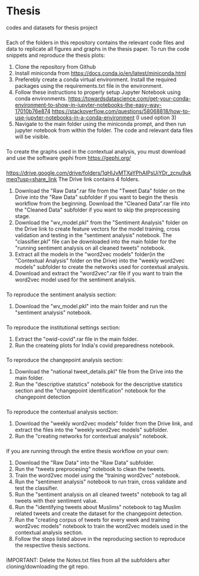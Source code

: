 # Thesis
codes and datasets for thesis project


###
Each of the folders in this repository contains the relevant code files and data to replicate all figures and graphs in the thesis paper. To run the code
snippets and reproduce the thesis plots:
1) Clone the repository from Github
2) Install miniconda from https://docs.conda.io/en/latest/miniconda.html
3) Preferebly create a conda virtual environment. Install the required packages using the requirements.txt file in the environment. 
4) Follow these instructions to properly setup Jupyter Notebook using conda environments. 
https://towardsdatascience.com/get-your-conda-environment-to-show-in-jupyter-notebooks-the-easy-way-17010b76e874
https://stackoverflow.com/questions/58068818/how-to-use-jupyter-notebooks-in-a-conda-environment (I used option 3)
5) Navigate to the main folder using the miniconda prompt, and then run jupyter notebook from within the folder. The code and relevant data files will be visible.

###
To create the graphs used in the contextual analysis, you must download and use the software gephi from https://gephi.org/
###
https://drive.google.com/drive/folders/1qHlJvMTXaYPhAIPsUiYDr_zcnu9ukmeq?usp=share_link
The Drive link contains 4 folders.
1) Download the "Raw Data".rar file from the "Tweet Data" folder on the Drive into the "Raw Data" subfolder if you want to begin the thesis workflow from
the beginning. Download the "Cleaned Data".rar file into the "Cleaned Data" subfolder if you want to skip the preprocessing stage.
2) Download the "wv_model.pkl" from the "Sentiment Analysis" folder on the Drive link to create feature vectors for the model training, cross validation 
and testing in the "sentiment analysis" notebook. The "classifier.pkl" file can be downloaded into the main folder for the "running sentiment analysis on
all cleaned tweets" notebook.
3) Extract all the models in the "word2vec models" folder(in the "Contextual Analysis" folder on the Drive) into the "weekly word2vec models" subfolder
to create the networks used for contextual analysis.
4) Download and extract the "word2vec".rar file if you want to train the word2vec model used for the sentiment 
analysis.
###
To reproduce the sentiment analysis section:
1) Download the "wv_model.pkl" into the main folder and run the "sentiment analysis" notebook.
###
To reproduce the institutional settings section:
1) Extract the "owid-covid".rar file in the main folder.
2) Run the createing plots for India's covid preparedness notebook.
###
To reproduce the changepoint analysis section:
1) Download the "national tweet_details.pkl" file from the Drive into the main folder.
2) Run the "descriptive statstics" notebook for the descriptive statstics section and the "changepoint identification" notebook for the changepoint detection
###
To reproduce the contextual analysis section:
1) Download the "weekly word2vec models" folder from the Drive link, and extract the files into the "weekly word2vec models" subfolder.
4) Run the "creating networks for contextual analysis" notebook.
###
If you are running through the entire thesis workflow on your own:
1) Download the "Raw Data" into the "Raw Data" subfolder.
2) Run the "tweets preprocesing" notebook to clean the tweets.
3) Train the word2vec model using the "training word2vec" notebook.
4) Run the "sentiment analysis" notebook to run train, cross validate and test the classifier.
5) Run the "sentiment analysis on all cleaned tweets" notebook to tag all tweets with their sentiment value.
6) Run the "identifying tweets about Muslims" notebook to tag Muslim related tweets and create the dataset for the changepoint detection.
7) Run the "creating corpus of tweets for every week and training word2vec models" notebook to train the word2vec models used in the contextual analysis
section.
9) Follow the steps listed above in the reproducing section to reproduce the respective thesis sections.
###
IMPORTANT: Delete the Notes.txt files from all the subfolders after cloning/downloading the git repo. 
